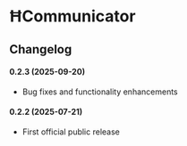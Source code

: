 # ĦCommunicator

## Changelog

#### 0.2.3 (2025-09-20)
- Bug fixes and functionality enhancements

#### 0.2.2 (2025-07-21)
- First official public release
